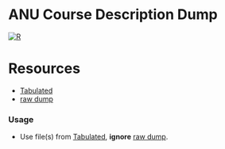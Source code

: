 # ANU Course Description Dump

[![R](https://upload.wikimedia.org/wikipedia/commons/thumb/1/1b/R_logo.svg/724px-R_logo.svg.png)](https://cran.r-project.org/)

# Resources

  - [Tabulated][caRD]
  - [raw dump][caT]
  
### Usage

 - Use file(s) from [Tabulated][caRD], **ignore** [raw dump][caT].

   [caT]: <https://github.com/AICourseSelection/courseai/tree/master/Data%20Collection/Description_Dump/Tabulated>
   [caRD]: <https://github.com/AICourseSelection/courseai/tree/master/Data%20Collection/Description_Dump/raw%20dump>
  
